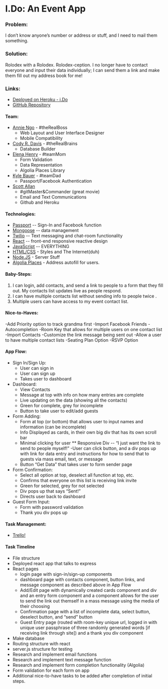 # I.Do: An Event App

### Problem:
I don’t know anyone’s number or address or stuff, and I need to mail them something.
### Solution:
Rolodex with a Rolodex. Rolodex-ception. I no longer have to contact everyone and input their data individually; I can send them a link and make them fill out my address book for me!

### Links:
- [Deployed on Heroku - i.Do](https://i-dooo.herokuapp.com/)
- [GitHub Repository](https://github.com/sallan306/I.Do)


#### Team:
* [Annie Ngo](https://github.com/annielngo3) - #theRealBoss
    - Web Layout and User Interface Designer
    - Mobile Compatibility
* [Cody R. Davis](https://github.com/codyrdavis) - #theRealBrains
    - Database Builder
* [Elena Henry](https://github.com/laene) - #teamMom
    - Form Validation
    - Data Representation
    - Algolia Places Library
* [Kyle Bauer](https://github.com/kylecom2000) - #teamDad 
    - Passport/Facebook Authentication
* [Scott Allan](https://github.com/sallan306) 
    - #gitMaster&Commander (great movie)
    - Email and Text Communications
    - Github and Heroku

#### Technologies:
* [Passport](http://www.passportjs.org/packages/passport-facebook/) -- Sign-In and Facebook function
* [Mongoose](https://mongoosejs.com/) -- data management
* [Twilio](https://www.twilio.com/) -- Text messaging and chat-room functionality
* [React](https://reactjs.org/) -- front-end responsive reactive design
* [JavaScript](https://www.javascript.com/) -- EVERYTHING 
* [HTML/CSS](http://lmgtfy.com/?q=HTML%2FCSS) - Styles and The Internet(duh)
* [Node.JS](https://nodejs.org/en/) - Server Stuff
* [Algolia Places](https://community.algolia.com/places/)  - Address autofill for users.

#### Baby-Steps:
1. I can login, add contacts, and send a link to people to a form that they fill out. My contacts list updates live as people respond.
2. I can have multiple contacts list without sending info to people twice .
3. Multiple users can have access to my event contact list.

#### Nice-to-Haves:
-Add Priority option to track grandma first
-Import Facebook Friends
-Autocompletion
-Room Key that allows for multiple users on one contact list
-Import Contacts
-Customize the link message being sent out
-Allow a user to have multiple contact lists
-Seating Plan Option
-RSVP Option


#### App Flow:
- Sign In/Sign Up:
    - User can sign in
    - User can sign up
    - Takes user to dashboard
- Dashboard:
    - View Contacts 
    - Message at top with info on how many entries are complete
    - Live updating on the data (showing all the contacts)
    - Green for complete, grey for incomplete
    - Button to take user to edit/add guests
- Form Adding:
    - Form at top (or bottom) that allows user to input names and information (can be incomplete)
    - Info Displayed as cards, in their own big div that has its own scroll bar
    - Minimal clicking for user
    ** Responsive Div -- “I just want the link to send to people myself!”
        -User can click button, and a div pops up with link for data entry and instructions for how to send that to guests via mass email, text, or message
    - Button “Get Data” that takes user to form sender page
- Form Confirmation:
    - Select all option at top, deselect all function at top, etc.
    - Confirms that everyone on this list is receiving link invite
    - Green for selected, grey for not selected
    - Div pops up that says “Sent!”
    - Directs user back to dashboard
- Guest Form Input:
    - Form with password validation
    - Thank you div pops up
    

#### Task Management:
- [Trello!](https://trello.com/b/M0afjtJd/project-3)
	

#### Task Timeline
- File structure
- Deployed react app that talks to express
- React pages 
    * login page with sign-in/sign-up components
    * dashboard page with contacts component, button links, and message component as described above in App Flow
    * Add/Edit page with dynamically created cards component and div and an entry form component and a component allows for the user to send the link out themself in a mass message using the media of their choosing
    * Confirmation page with a list of incomplete data, select button, deselect button, and “send” button
    * Guest Entry page (routed with room-key unique url, logged in with unique user passphrase of three randomly generated words [if receiving link through site]) and a thank you div component
- Make database
- Routing structure with react
- server.js structure for testing
- Research and implement email functions
- Research and implement text message function
- Research and implement form completion functionality (Algolia)
- Form validation for each form on app
- Additional nice-to-have tasks to be added after completion of initial steps.
